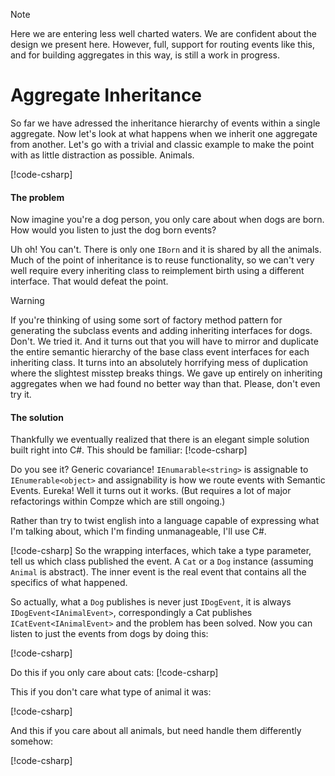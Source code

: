 ﻿>[!NOTE]
> Here we are entering less well charted waters. We are confident about the design we present here. However, full, support for routing events like this, and for building aggregates in this way, is still a work in progress.

# Aggregate Inheritance
So far we have adressed the inheritance hierarchy of events within a single aggregate. Now let's look at what happens when we inherit one aggregate from another. Let's go with a trivial and classic example to make the point with as little distraction as possible. Animals.

[!code-csharp[](aggregate-inheritance.cs#noises1)]

#### The problem
Now imagine you're a dog person, you only care about when dogs are born. How would you listen to just the dog born events?

Uh oh! You can't. There is only one `IBorn` and it is shared by all the animals. Much of the point of inheritance is to reuse functionality, so we can't very well require every inheriting class to reimplement birth using a different interface. That would defeat the point. 

>[!WARNING]
>If you're thinking of using some sort of factory method pattern for generating the subclass events and adding inheriting interfaces for dogs. Don't. We tried it. And it turns out that you will have to mirror and duplicate the entire semantic hierarchy of the base class event interfaces for each inheriting class. It turns into an absolutely horrifying mess of duplication where the slightest misstep breaks things. We gave up entirely on inheriting aggregates when we had found no better way than that. Please, don't even try it.

#### The solution
Thankfully we eventually realized that there is an elegant simple solution built right into C#. This should be familiar: 
[!code-csharp[](aggregate-inheritance.cs#enumerable-type-compatibility)]

Do you see it? Generic covariance! `IEnumarable<string>` is assignable to `IEnumerable<object>` and assignability is how we route events with Semantic Events. Eureka! Well it turns out it works. (But requires a lot of major refactorings within Compze which are still ongoing.)

Rather than try to twist english into a language capable of expressing what I'm talking about, which I'm finding unmanageable, I'll use C#.

[!code-csharp[](aggregate-inheritance.cs#noises1wrapped)]
So the wrapping interfaces, which take a type parameter, tell us which class published the event. A `Cat` or a `Dog` instance (assuming `Animal` is abstract). The inner event is the real event that contains all the specifics of what happened.

So actually, what a `Dog` publishes is never just `IDogEvent`, it is always `IDogEvent<IAnimalEvent>`, correspondingly a Cat publishes `ICatEvent<IAnimalEvent>` and the problem has been solved. Now you can listen to just the events from dogs by doing this:

[!code-csharp[](aggregate-inheritance.cs#doglistener)]

Do this if you only care about cats:
[!code-csharp[](aggregate-inheritance.cs#catlistener)]

This if you don't care what type of animal it was:

[!code-csharp[](aggregate-inheritance.cs#animallistener)]

And this if you care about all animals, but need handle them differently somehow:

[!code-csharp[](aggregate-inheritance.cs#wrappedanimallistener)]


